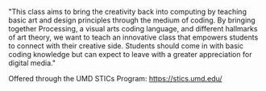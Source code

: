 "This class aims to bring the creativity back into computing by teaching basic art and design principles through the medium of coding. By bringing together Processing, a visual arts coding language, and different hallmarks of art theory, we want to teach an innovative class that empowers students to connect with their creative side. Students should come in with basic coding knowledge but can expect to leave with a greater appreciation for digital media."

Offered through the UMD STICs Program: https://stics.umd.edu/
